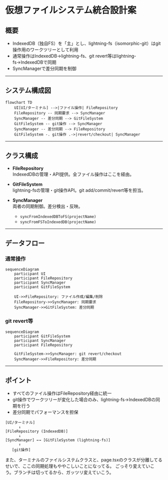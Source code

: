 # 仮想ファイルシステム統合設計案

## 概要

- IndexedDB（独自FS）を「主」とし、lightning-fs（isomorphic-git）はgit操作用のワークツリーとして利用
- 通常操作はIndexedDB→lightning-fs、git revert等はlightning-fs→IndexedDBで同期
- SyncManagerで差分同期を制御

---

## システム構成図

```mermaid
flowchart TD
    UI[UI/ターミナル] -->|ファイル操作| FileRepository
    FileRepository -- 同期要求 --> SyncManager
    SyncManager -- 差分同期 --> GitFileSystem
    GitFileSystem -- git操作 --> SyncManager
    SyncManager -- 差分同期 --> FileRepository
    GitFileSystem -. git操作 .->|revert/checkout| SyncManager
```

---

## クラス構成

- **FileRepository**  
  IndexedDBの管理・API提供。全ファイル操作はここを経由。

- **GitFileSystem**  
  lightning-fsの管理・git操作API。git add/commit/revert等を担当。

- **SyncManager**  
  両者の同期制御。差分検出・反映。  
  - `syncFromIndexedDBToFS(projectName)`
  - `syncFromFSToIndexedDB(projectName)`

---

## データフロー

### 通常操作

```mermaid
sequenceDiagram
    participant UI
    participant FileRepository
    participant SyncManager
    participant GitFileSystem

    UI->>FileRepository: ファイル作成/編集/削除
    FileRepository->>SyncManager: 同期要求
    SyncManager->>GitFileSystem: 差分同期
```

### git revert等

```mermaid
sequenceDiagram
    participant GitFileSystem
    participant SyncManager
    participant FileRepository

    GitFileSystem->>SyncManager: git revert/checkout
    SyncManager->>FileRepository: 差分同期
```

---

## ポイント

- すべてのファイル操作はFileRepository経由に統一
- git操作でワークツリーが変化した場合のみ、lightning-fs→IndexedDBの同期を行う
- 差分同期でパフォーマンスを担保

```
[UI/ターミナル]
      ↓
[FileRepository (IndexedDB)]
      ↓
[SyncManager] ←→ [GitFileSystem (lightning-fs)]
      ↑
   [git操作]
```

また、ターミナルのファイルシステムクラスと、page.tsxのクラスが分離してるせいで、ここの同期処理もややこしいことになってる。 ごっそり変えていこう。ブランチは切ってるから、ガッツリ変えていこう。
